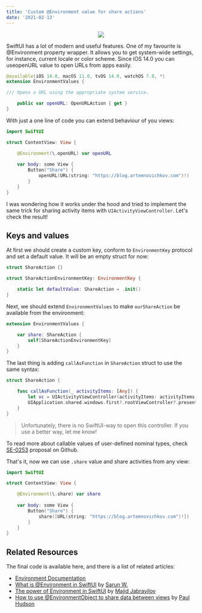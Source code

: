 ```yaml
---
title: 'Custom @Environment value for share actions'
date: '2021-02-13'
---
```


<p align="center"/>
  <img src="/images/env.png"/>
</p>

SwiftUI has a lot of modern and useful features. One of my favourite is @Environment property wrapper. It allows you to get system-wide settings, for instance, current locale or color scheme. Since iOS 14.0 you can useopenURL value to open URLs from apps easily.

```swift
@available(iOS 14.0, macOS 11.0, tvOS 14.0, watchOS 7.0, *)
extension EnvironmentValues {

/// Opens a URL using the appropriate system service.

    public var openURL: OpenURLAction { get }
}
```

With just a one line of code you can extend behaviour of you views:

```swift
import SwiftUI

struct ContentView: View {

    @Environment(\.openURL) var openURL
    
    var body: some View {
        Button("Share") {
            openURL(URL(string: "https://blog.artemnovichkov.com")!)
        }
    }
}
```

I was wondering how it works under the hood and tried to implement the same trick for sharing activity items with `UIActivityViewController`. Let's check the result!

## Keys and values

At first we should create a custom key, conform to `EnvironmentKey` protocol and set a default value. It will be an empty struct for now:

```swift
struct ShareAction {}

struct ShareActionEnvironmentKey: EnvironmentKey {

    static let defaultValue: ShareAction = .init()
}
```

Next, we should extend `EnvironmentValues` to make `ourShareAction` be available from the environment:

```swift
extension EnvironmentValues {

    var share: ShareAction {
        self[ShareActionEnvironmentKey]
    }
}
```

The last thing is adding `callAsFunction` in `ShareAction` struct to use the same syntax:

```swift
struct ShareAction {

    func callAsFunction(_ activityItems: [Any]) {
        let vc = UIActivityViewController(activityItems: activityItems, applicationActivities: nil)
        UIApplication.shared.windows.first?.rootViewController?.present(vc, animated: true, completion: nil)
    }
}
```

> Unfortunately, there is no SwiftUI-way to open this controller. If you use a better way, let me know!

To read more about callable values of user-defined nominal types, check [SE-0253](https://github.com/apple/swift-evolution/blob/master/proposals/0253-callable.md) proposal on Github.

That's it, now we can use `.share` value and share activities from any view:

```swift
import SwiftUI

struct ContentView: View {

    @Environment(\.share) var share
    
    var body: some View {
        Button("Share") {
            share([URL(string: "https://blog.artemnovichkov.com")!])
        }
    }
}
```

## Related Resources

The final code is available here, and there is a list of related articles:

- [Environment Documentation](https://developer.apple.com/documentation/swiftui/environment)
- [What is @Environment in SwiftUI](https://sarunw.com/posts/what-is-environment-in-swiftui) by [Sarun W.](https://twitter.com/sarunw)
- [The power of Environment in SwiftUI](https://swiftwithmajid.com/2019/08/21/the-power-of-environment-in-swiftui) by [Majid Jabrayilov](https://twitter.com/mecid)
- [How to use @EnvironmentObject to share data between views](https://www.hackingwithswift.com/quick-start/swiftui/how-to-use-environmentobject-to-share-data-between-views) by [Paul Hudson](https://twitter.com/twostraws)